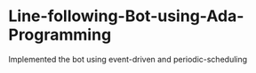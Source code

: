 # Line-following-Bot-using-Ada-Programming
Implemented the bot using event-driven and periodic-scheduling 
